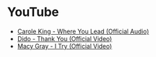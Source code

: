 # YouTube
* [Carole King - Where You Lead (Official Audio)](https://www.youtube.com/watch?v=pFfOsY40SSo)
* [Dido - Thank You (Official Video)](https://www.youtube.com/watch?v=1TO48Cnl66w)
* [Macy Gray - I Try (Official Video)](https://www.youtube.com/watch?v=WEQ0l_m3Xm0)
